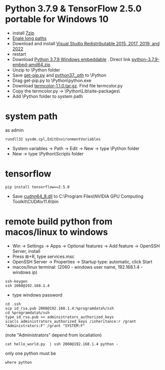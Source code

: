 # Python 3.7.9 & TensorFlow 2.5.0 portable for Windows 10
- install [7zip](https://github.com/rezonn/python-setup)
- [Enale long paths](enable_long_path.reg)
- Download and install [Visual Studio Redistributable 2015, 2017, 2019, and 2022](https://docs.microsoft.com/ru-RU/cpp/windows/latest-supported-vc-redist?view=msvc-160#visual-studio-2015-2017-2019-and-2022)
- restart
- Download [Python 3.7.9 Windows embeddable](https://www.python.org/downloads/windows/) .
Direct link [python-3.7.9-embed-amd64.zip](https://www.python.org/ftp/python/3.7.9/python-3.7.9-embed-amd64.zip)
- Unzip to \Python folder
- Save [get-pip.py](get-pip.py) and [python37._pth](python37._pth) to \Python
- Drag get-pip.py to \Python\python.exe
- Download [termcolor-1.1.0.tar.gz](https://files.pythonhosted.org/packages/8a/48/a76be51647d0eb9f10e2a4511bf3ffb8cc1e6b14e9e4fab46173aa79f981/termcolor-1.1.0.tar.gz). Find file termcolor.py
- Copy the termcolor.py -> \Python\Lib\site-packages\
- Add \Python folder to system path
# system path
as admin
```
rundll32 sysdm.cpl,EditEnvironmentVariables
```
- System variables -> Path -> Edit -> New -> type \Python folder
- New -> type \Python\Scripts folder
# tensorflow
```
pip install tensorflow==2.5.0
```
- Save [cudnn64_8.dll](https://www.dll-files.com/cudnn64_8.dll.html) to C:\Program Files\NVIDIA GPU Computing Toolkit\CUDA\v11.6\bin
# remote build python from macos/linux to windows
- Win -> Settings -> Apps -> Optional features -> Add feature -> OpenSSH Server, install
- Press ⊞+R, type services.msc
- OpenSSH Server -> Properties -> Startup type: automatic, click Start
- macos/linux terminal: (2060 - windows user name, 192.168.1.4 - windows ip)
```
ssh-keygen
ssh 2060@192.168.1.4
```
- type windows password
```
cd .ssh
scp id_rsa.pub 2060@192.168.1.4:%programdata%/ssh
cd %programdata%/ssh
type id_rsa.pub >> administrators_authorized_keys
icacls administrators_authorized_keys /inheritance:r /grant "Administrators:F" /grant "SYSTEM:F"
```
(note "Administrators" depend from localiation)
```
cat hello_world.py  | ssh 2060@192.168.1.4 python -
```
only one python must be
```
where python
```
